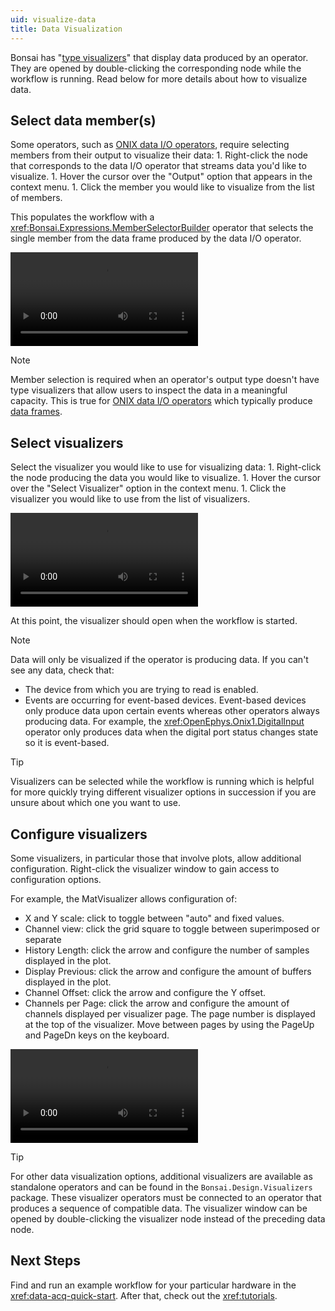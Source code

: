 ```yaml
---
uid: visualize-data
title: Data Visualization
---
```


Bonsai has "[type visualizers](https://bonsai-rx.org/docs/articles/editor.html?#type-visualizers)"
that display data produced by an operator. They are opened by double-clicking the corresponding node
while the workflow is running. Read below for more details about how to visualize data.

## Select data member(s)

Some operators, such as [ONIX data I/O operators](xref:dataio), require selecting members from their
output to visualize their data:
    1.  Right-click the node that corresponds to the data I/O operator that streams data you'd like to
        visualize.
    1. Hover the cursor over the "Output" option that appears in the context menu.
    1. Click the member you would like to visualize from the list of members.

This populates the workflow with a <xref:Bonsai.Expressions.MemberSelectorBuilder> operator that
selects the single member from the data frame produced by the data I/O operator.

<video controls>
  <source src="../../images/select-member.mp4" type="video/mp4">
</video>

> [!NOTE]
> Member selection is required when an operator's output type doesn't have type visualizers that
> allow users to inspect the data in a meaningful capacity. This is true for [ONIX data I/O
> operators](xref:dataio) which typically produce [data frames](xref:data-elements).

## Select visualizers

Select the visualizer you would like to use for visualizing data:
    1. Right-click the node producing the data you would like to visualize.
    1. Hover the cursor over the "Select Visualizer" option in the context menu.
    1. Click the visualizer you would like to use from the list of visualizers.

<video controls>
    <source src="../../images/set-visualizer.mp4" type="video/mp4">
</video>

At this point, the visualizer should open when the workflow is started.

> [!NOTE]
> Data will only be visualized if the operator is producing data. If you can't see any data, check
> that:
> - The device from which you are trying to read is enabled.
> - Events are occurring for event-based devices. Event-based devices only produce data upon certain
>   events whereas other operators always producing data. For example, the
>   <xref:OpenEphys.Onix1.DigitalInput> operator only produces data when the digital port status
>   changes state so it is event-based.

> [!TIP]
> Visualizers can be selected while the workflow is running which is helpful for more quickly trying
> different visualizer options in succession if you are unsure about which one you want to use.

## Configure visualizers
Some visualizers, in particular those that involve plots, allow additional configuration.
Right-click the visualizer window to gain access to configuration options.

For example, the MatVisualizer allows configuration of:
-   X and Y scale: click to toggle between "auto" and fixed values.
-   Channel view: click the grid square to toggle between superimposed or separate
-   History Length: click the arrow and configure the number of samples displayed in the plot.
-   Display Previous: click the arrow and configure the amount of buffers displayed in the plot.
-   Channel Offset: click the arrow and configure the Y offset.
-   Channels per Page: click the arrow and configure the amount of channels displayed per visualizer
    page. The page number is displayed at the top of the visualizer. Move between pages by using the
    PageUp and PageDn keys on the keyboard.

<video controls>
  <source src="../../images/visualize-data.mp4" type="video/mp4">
</video>

> [!TIP]
> For other data visualization options, additional visualizers are available as standalone operators
> and can be found in the `Bonsai.Design.Visualizers` package. These visualizer operators must be
> connected to an operator that produces a sequence of compatible data. The visualizer window can be
> opened by double-clicking the visualizer node instead of the preceding data node.

## Next Steps

Find and run an example workflow for your particular hardware in the <xref:data-acq-quick-start>. After that,
check out the <xref:tutorials>.